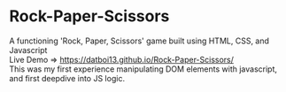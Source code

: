 # Rock-Paper-Scissors
A functioning 'Rock, Paper, Scissors' game built using HTML, CSS, and Javascript </br>
Live Demo => https://datboi13.github.io/Rock-Paper-Scissors/ </br>
This was my first experience manipulating DOM elements with javascript, and first deepdive into JS logic.
